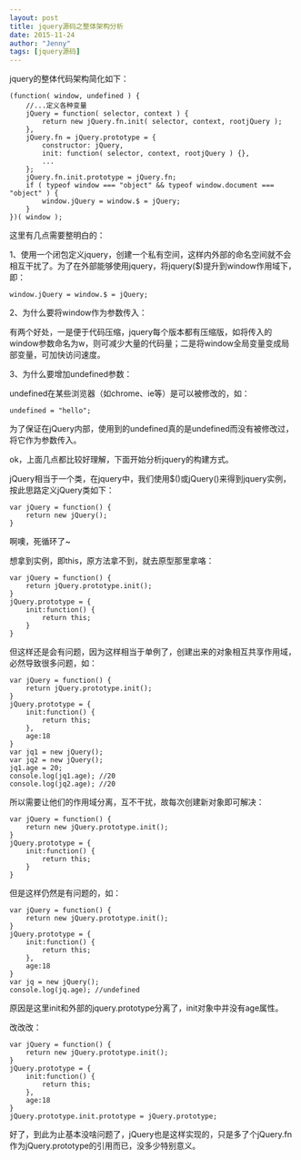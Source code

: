```yaml
---
layout: post
title: jquery源码之整体架构分析
date: 2015-11-24
author: "Jenny"
tags: [jquery源码]
---
```


jquery的整体代码架构简化如下：

    (function( window, undefined ) {
        //...定义各种变量
        jQuery = function( selector, context ) {
    		return new jQuery.fn.init( selector, context, rootjQuery );
    	},
        jQuery.fn = jQuery.prototype = {
            constructor: jQuery,
    	    init: function( selector, context, rootjQuery ) {},
    	    ...
    	};
        jQuery.fn.init.prototype = jQuery.fn;
        if ( typeof window === "object" && typeof window.document === "object" ) {
    	    window.jQuery = window.$ = jQuery;
        }
    })( window );

这里有几点需要整明白的：

1、使用一个闭包定义jquery，创建一个私有空间，这样内外部的命名空间就不会相互干扰了。为了在外部能够使用jquery，将jquery($)提升到window作用域下，即：

    window.jQuery = window.$ = jQuery;

2、为什么要将window作为参数传入：

有两个好处，一是便于代码压缩，jquery每个版本都有压缩版，如将传入的window参数命名为w，则可减少大量的代码量；二是将window全局变量变成局部变量，可加快访问速度。

3、为什么要增加undefined参数：

undefined在某些浏览器（如chrome、ie等）是可以被修改的，如：

    undefined = "hello";

为了保证在jQuery内部，使用到的undefined真的是undefined而没有被修改过，将它作为参数传入。

ok，上面几点都比较好理解，下面开始分析jquery的构建方式。

jQuery相当于一个类，在jquery中，我们使用$()或jQuery()来得到jquery实例，按此思路定义jQuery类如下：

    var jQuery = function() {
        return new jQuery();
    }

啊噢，死循环了~

想拿到实例，即this，原方法拿不到，就去原型那里拿咯：

    var jQuery = function() {
        return jQuery.prototype.init();
    }
    jQuery.prototype = {
        init:function() {
            return this;
        }
    }

但这样还是会有问题，因为这样相当于单例了，创建出来的对象相互共享作用域，必然导致很多问题，如：

    var jQuery = function() {
        return jQuery.prototype.init();
    }
    jQuery.prototype = {
        init:function() {
            return this;
        },
        age:18
    }
    var jq1 = new jQuery();
    var jq2 = new jQuery();
    jq1.age = 20;
    console.log(jq1.age); //20
    console.log(jq2.age); //20

所以需要让他们的作用域分离，互不干扰，故每次创建新对象即可解决：

    var jQuery = function() {
        return new jQuery.prototype.init();
    }
    jQuery.prototype = {
        init:function() {
            return this;
        }
    }

但是这样仍然是有问题的，如：

    var jQuery = function() {
        return new jQuery.prototype.init();
    }
    jQuery.prototype = {
        init:function() {
            return this;
        },
        age:18
    }
    var jq = new jQuery();
    console.log(jq.age); //undefined

原因是这里init和外部的jquery.prototype分离了，init对象中并没有age属性。

改改改：

    var jQuery = function() {
        return new jQuery.prototype.init();
    }
    jQuery.prototype = {
        init:function() {
            return this;
        },
        age:18
    }
    jQuery.prototype.init.prototype = jQuery.prototype;

好了，到此为止基本没啥问题了，jQuery也是这样实现的，只是多了个jQuery.fn作为jQuery.prototype的引用而已，没多少特别意义。
